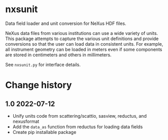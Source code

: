 nxsunit
=======

Data field loader and unit conversion for NeXus HDF files.

NeXus data files from various institutions can use a wide variety of units.
This package attempts to capture the various unit definitions and provide
conversions so that the user can load data in consistent units. For example,
all instrument geometry can be loaded in meters even if some components are
stored in centimeters and others in millimeters.


See `nxsunit.py` for interface details.


Change history
==============

1.0 2022-07-12
----------------

* Unify units code from scattering/scattio, sasview, reductus, and nexusformat
* Add the `data_as` function from reductus for loading data fields
* Create pip installable package
